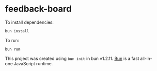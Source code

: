 # feedback-board

To install dependencies:

```bash
bun install
```

To run:

```bash
bun run 
```

This project was created using `bun init` in bun v1.2.11. [Bun](https://bun.sh) is a fast all-in-one JavaScript runtime.
